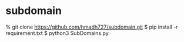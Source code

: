 # subdomain

% git clone https://github.com/hmadh727/subdomain.git
$ pip install -r requirement.txt
$ python3 SubDomains.py
